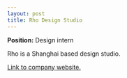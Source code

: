 ```yaml
---
layout: post
title: Rho Design Studio
---
```


**Position:** Design intern

Rho is a Shanghai based design studio.

[Link to company website.](http://www.rho-studio.com)
